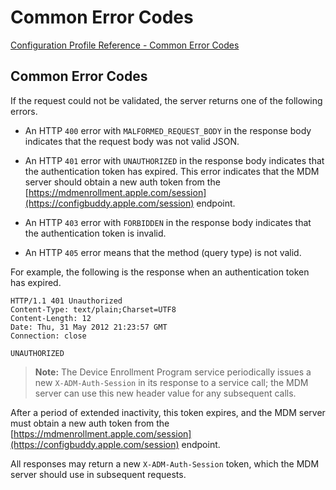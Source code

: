 # Common Error Codes

 [Configuration Profile Reference - Common Error Codes](https://developer.apple.com/library/content/documentation/Miscellaneous/Reference/MobileDeviceManagementProtocolRef/4-Profile_Management/ProfileManagement.html#//apple_ref/doc/uid/TP40017387-CH7-SW5)  
  

## Common Error Codes
  

If the request could not be validated, the server returns one of the following errors.  


* An HTTP `400` error with `MALFORMED_REQUEST_BODY` in the response body indicates that the request body was not valid JSON. 

* An HTTP `401` error with `UNAUTHORIZED` in the response body indicates that the authentication token has expired. This error indicates that the MDM server should obtain a new auth token from the [https://mdmenrollment.apple.com/session](https://configbuddy.apple.com/session) endpoint. 

* An HTTP `403` error with `FORBIDDEN` in the response body indicates that the authentication token is invalid. 

* An HTTP `405` error means that the method (query type) is not valid. 
  

For example, the following is the response when an authentication token has expired.  

```
HTTP/1.1 401 Unauthorized
Content-Type: text/plain;Charset=UTF8
Content-Length: 12
Date: Thu, 31 May 2012 21:23:57 GMT
Connection: close
 
UNAUTHORIZED
```  

> **Note:** The Device Enrollment Program service periodically issues a new `X-ADM-Auth-Session` in its response to a service call; the MDM server can use this new header value for any subsequent calls.  
  

After a period of extended inactivity, this token expires, and the MDM server must obtain a new auth token from the [https://mdmenrollment.apple.com/session](https://configbuddy.apple.com/session) endpoint.  

All responses may return a new `X-ADM-Auth-Session` token, which the MDM server should use in subsequent requests.